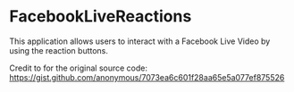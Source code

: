 # FacebookLiveReactions

This application allows users to interact with a Facebook Live Video by using the reaction buttons. 

Credit to for the original source code: https://gist.github.com/anonymous/7073ea6c601f28aa65e5a077ef875526
